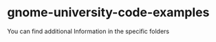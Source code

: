 gnome-university-code-examples
==============================

You can find additional Information in the specific folders
